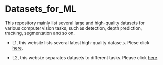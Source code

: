 # Datasets_for_ML


This repository mainly list several large and high-quality datasets for various computer vision tasks, such as detection, depth prediction, tracking, segmentation and so on.

- L1, this website lists several latest high-quality datasets. Plese click [here](https://www.datasetlist.com/).


- L2, this website separates datasets to different tasks. Please click [here](http://homepages.inf.ed.ac.uk/rbf/CVonline/Imagedbase.htm).
